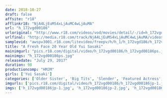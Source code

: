 ```yaml
---
date: 2018-10-27
draft: false
affsite: "r18"
afflinkr18: "NjA4LjEuMS4xLjAuMC4wLjAuMA"
url: "h_172vgd00186"
urloriginal: "http://www.r18.com/videos/vod/movies/detail/-/id=h_172vgd00186"
urlfinal: "http://media.r18.com/track/NjA4LjEuMS4xLjAuMC4wLjAuMA/videos/vod/movies/detail/-/id=h_172vgd00186"
samplevid: "awspv3001.r18.com/litevideo/freepv/h/h_1/h_172vgd186/h_172vgd186_dmb_s.mp4"
title: "A Fresh Face 20 Year Old Yui Sasaki"
mainimgurl: "pics.r18.com/digital/video/h_172vgd00186/h_172vgd00186ps.jpg"
mainimgs: "h_172vgd00186ps.jpg"
releasedate: "July 29, 2017"
duration: 98
productioncomp: "HMJM"
girls: ['Yui Sasaki']
categories: ['Older Sister', 'Big Tits', 'Slender', 'Featured Actress', 'Gonzo', 'Debut', 'Hi-Def']
imgurls: ['pics.r18.com/digital/video/h_172vgd00186/h_172vgd00186jp-1.jpg', 'pics.r18.com/digital/video/h_172vgd00186/h_172vgd00186jp-2.jpg', 'pics.r18.com/digital/video/h_172vgd00186/h_172vgd00186jp-3.jpg', 'pics.r18.com/digital/video/h_172vgd00186/h_172vgd00186jp-4.jpg', 'pics.r18.com/digital/video/h_172vgd00186/h_172vgd00186jp-5.jpg', 'pics.r18.com/digital/video/h_172vgd00186/h_172vgd00186jp-6.jpg', 'pics.r18.com/digital/video/h_172vgd00186/h_172vgd00186jp-7.jpg', 'pics.r18.com/digital/video/h_172vgd00186/h_172vgd00186jp-8.jpg', 'pics.r18.com/digital/video/h_172vgd00186/h_172vgd00186jp-9.jpg', 'pics.r18.com/digital/video/h_172vgd00186/h_172vgd00186jp-10.jpg', 'pics.r18.com/digital/video/h_172vgd00186/h_172vgd00186jp-11.jpg', 'pics.r18.com/digital/video/h_172vgd00186/h_172vgd00186jp-12.jpg', 'pics.r18.com/digital/video/h_172vgd00186/h_172vgd00186jp-13.jpg', 'pics.r18.com/digital/video/h_172vgd00186/h_172vgd00186jp-14.jpg', 'pics.r18.com/digital/video/h_172vgd00186/h_172vgd00186jp-15.jpg', 'pics.r18.com/digital/video/h_172vgd00186/h_172vgd00186jp-16.jpg', 'pics.r18.com/digital/video/h_172vgd00186/h_172vgd00186jp-17.jpg', 'pics.r18.com/digital/video/h_172vgd00186/h_172vgd00186jp-18.jpg', 'pics.r18.com/digital/video/h_172vgd00186/h_172vgd00186jp-19.jpg', 'pics.r18.com/digital/video/h_172vgd00186/h_172vgd00186jp-20.jpg']
imgs: ['h_172vgd00186jp-1.jpg', 'h_172vgd00186jp-2.jpg', 'h_172vgd00186jp-3.jpg', 'h_172vgd00186jp-4.jpg', 'h_172vgd00186jp-5.jpg', 'h_172vgd00186jp-6.jpg', 'h_172vgd00186jp-7.jpg', 'h_172vgd00186jp-8.jpg', 'h_172vgd00186jp-9.jpg', 'h_172vgd00186jp-10.jpg', 'h_172vgd00186jp-11.jpg', 'h_172vgd00186jp-12.jpg', 'h_172vgd00186jp-13.jpg', 'h_172vgd00186jp-14.jpg', 'h_172vgd00186jp-15.jpg', 'h_172vgd00186jp-16.jpg', 'h_172vgd00186jp-17.jpg', 'h_172vgd00186jp-18.jpg', 'h_172vgd00186jp-19.jpg', 'h_172vgd00186jp-20.jpg']
---
```

